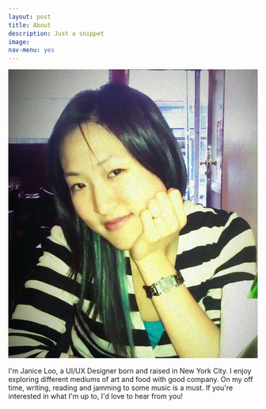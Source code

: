```yaml
---
layout: post
title: About
description: Just a snippet
image:
nav-menu: yes
---
```


<div class="about">
	<span class="image left"><img src="assets/images/jloo.jpg" alt="" /></span>
	<p>I'm Janice Loo, a UI/UX Designer born and raised in New York City. I enjoy exploring different mediums of art and food with good company. On my off time, writing, reading and jamming to some music is a must. If you're interested in what I'm up to, I'd love to hear from you!</p>
</div>
